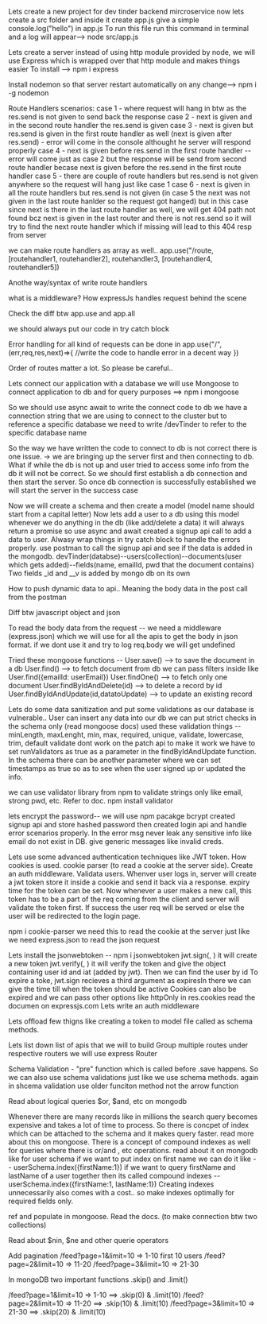 Lets create a new project for dev tinder backend  mircroservice
now lets create a src folder and inside it create app.js
give a simple console.log("hello") in app.js
To run this file run this command in terminal and a log will appear--> node src/app.js

Lets create a server
instead of using http module provided by node, we will use Express which is wrapped over that http module and makes things easier
To install --> npm i express

Install nodemon so that server restart automatically on any change--> npm i -g nodemon 

Route Handlers scenarios:
case 1 - where request will hang in btw as the res.send is not given to send back the response
case 2 - next is given and in the second route handler the res.send is given 
case 3 - next is given but res.send is given in the first route handler as well (next is given after res.send) - error will come in the console althought he server will respond properly 
case 4 - next is given before res.send in the first route handler -- error will come just as case 2 but the response will be send from second route handler becase next is given before the res.send in the first route handler
case 5 - there are couple of route handlers but res.send is not given anywhere so the request will hang just like case 1
case 6 - next is given in all the route handlers but res.send is not given (in case 5 the next was not given in the last route hanlder so the request got hanged) but in this case since next is there in the last route handler as well, we will get 404 path not found bcz next is given in the last router and there is not res.send so it will try to find the next route handler which if missing will lead to this 404 resp from server

we can make route handlers as array as well.. app.use("/route, [routehandler1, routehandler2], routehandler3, [routehandler4, routehandler5])

Anothe way/syntax of write route handlers

what is a middleware? How expressJs handles request behind the scene

Check the diff btw app.use and app.all

we should always put our code in try catch block

Error handling for all kind of requests can be done in app.use("/",(err,req,res,next)=>{
    //write the code to handle error in a decent way
})

Order of routes matter a lot. So please be careful..

Lets connect our application with a database
we will use Mongoose to connect application to db and for query purposes ==> npm i mongoose

So we should use async await to write the connect code to db
we have a connection string that we are using to connect to the cluster but to reference a specific database we need to write /devTinder to refer to the specific database name

So the way we have written the code to connect to db is not correct there is one issue. -> we are bringing up the server first and then connecting to db. What if while the db is not up and user tried to access some info from the db it will not be correct. So we should first establish a db connection and then start the server.
So once db connection is successfully established we will start the server in the success case

Now we will create a schema and then create a model (model name should start from a capital letter)
Now lets add a user to a db using this model
whenever we do anything in the db (like add/delete a data) it will always return a promise so use async and await
created a signup api call to add a data to user. Alwasy wrap things in try catch block to handle the errors properly.
use postman to call the signup api and see if the data is added in the mongodb. 
devTinder(databse)--users(collection)--documents(user which gets added)--fields(name, emailId, pwd that the document contains)
Two fields _id and __v is added by mongo db on its own

How to push dynamic data to api.. Meaning the body data in the post call from the postman

Diff btw javascript object and json

To read the body data from the request -- we need a middleware (express.json) which we will use for all the apis to get the body in json format. if we dont use it and try to log req.body we will get undefined

Tried these mongoose functions -- 
User.save() --> to save the document in a db
User.find() --> to fetch document from db we can pass filters inside like User.find({emailId: userEmail})
User.findOne() --> to fetch only one document 
User.findByIdAndDelete(id) --> to delete a record by id
User.findByIdAndUpdate(id,datatoUpdate) --> to update an existing record

Lets do some data sanitization and put some validations as  our database is vulnerable.. User can insert any data into our db
we can put strict checks in the schema only (read mongoose docs)
used these validation things -- minLength, maxLenght, min, max, required, unique, validate, lowercase, trim, default
validate dont work on the patch api to make it work we have to set runValidators as true as a parameter in the findByIdAndUpdate function.
In the schema there can be another parameter where we can set timestamps as true so as to see when the user signed up or updated the info.

we can use validator library from npm to validate strings only like email, strong pwd, etc. Refer to doc. 
npm install validator 

lets encrypt the password-- we will use npm pacakge bcrypt
created signup api and store hashed password
then created login api and handle error scenarios properly. In the error msg never leak any sensitive info like email do not exist in DB. give generic messages like invalid creds.

Lets use some advanced authentication techniques like JWT token. How cookies is used. cookie parser (to read a cookie at the server side). Create an auth middleware. Validata users.
Whenver user logs in, server will create a jwt token store it inside a cookie and send it back via a response. expiry time for the token can be set. Now whenever a user makes a new call, this token has to be a part of the req coming from the client and server will validate the token first. If success the user req will be served or else the user will be redirected to the login page.

npm i cookie-parser
we need this to read the cookie at the server just like we need express.json to read the json request

Lets install the jsonwebtoken -- npm i jsonwebtoken
jwt.sign(<give the user id>, <SecretKey>) it will create a new token
jwt.verify(<tokenThatComesAsCookie>, <SecretKey>) it will verify the token and give the object containing user id and iat (added by jwt).
Then we can find the user by id 
To expire a toke, jwt.sign recieves a third argument as expiresIn there we can give the time till when the token should be active
Cookies can also be expired and we can pass other options like httpOnly in res.cookies read the documen on expressjs.com
Lets write an auth middleware

Lets offload few thigns like creating a token to model file called as schema methods.

Lets list down list of apis that we will to build
Group multiple routes under respective routers
we will use express Router

Schema Validation - "pre" function which is called before .save happens. So we can also use schema validations just like we use schema methods. again in shcema validation use older funciton method not the arrow function

Read about logical queries $or, $and, etc on mongodb

Whenever there are many records like in millions the search query becomes expensive and takes a lot of time to process. So there is concpet of index which can be attached to the schema and it makes query faster. read more about this on mongoose.
There is a concept of compound indexes as well for queries where there is or/and , etc operations. read about it on mongodb 
like for user schema if we want to put index on first name we can do it like -- userSchema.index({firstName:1})
if we want to query firstName and lastName of a user together then its called compound indexes -- userSchema.index({firstName:1, lastName:1})
Creating indexes unnecessarily also comes with a cost.. so make indexes optimally for required fields only. 

ref and populate in mongoose. Read the docs. (to make connection btw two collections)

Read about $nin, $ne and other querie operators

Add pagination
/feed?page=1&limit=10 => 1-10 first 10 users
/feed?page=2&limit=10 => 11-20
/feed?page=3&limit=10 => 21-30 

In mongoDB two important functions .skip() and .limit()


/feed?page=1&limit=10 => 1-10   ==> .skip(0) & .limit(10)
/feed?page=2&limit=10 => 11-20  ==> .skip(10) & .limit(10)
/feed?page=3&limit=10 => 21-30  ==> .skip(20) & .limit(10)
